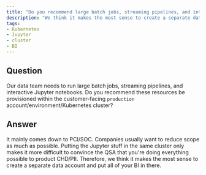 ```yaml
---
title: "Do you recommend large batch jobs, streaming pipelines, and interactive Jupyter notebooks be provisioned within the customer-facing production account/environment/Kubernetes cluster?"
description: "We think it makes the most sense to create a separate data account and put all of your BI in there."
tags:
- Kubernetes
- Jupyter
- cluster
- BI
---
```


## Question

Our data team needs to run large batch jobs, streaming pipelines, and interactive Jupyter notebooks. Do you recommend these resources be provisioned within the customer-facing `production` account/environment/Kubernetes cluster?


## Answer

It mainly comes down to PCI/SOC. Companies usually want to reduce scope as much as possible. Putting the Jupyter stuff in the same cluster only makes it more difficult to convince the QSA that you're doing everything possible to product CHD/PII. Therefore, we think it makes the most sense to create a separate data account and put all of your BI in there.
